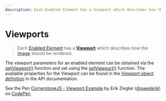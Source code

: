 ```yaml
---
description: Each Enabled Element has a Viewport which describes how the Image should be rendered.
---
```


# Viewports

> Each [Enabled Element](enabled-elements.md) has a **[Viewport](../api.md#viewport)** which describes how the [Image](images.md) should be rendered.

The viewport parameters for an enabled element can be obtained via the [getViewport()](../api.md#getviewport) function and set using the [setViewport()](../api.md#setviewport) function. The available properties for the Viewport can be found in the [Viewport object definition](../api.md#viewport) in the API documentation.


<p data-height="500"
   data-theme-id="dark"
   data-slug-hash="wmvbLO"
   data-default-tab="result"
   data-user="swederik"
   data-embed-version="2"
   data-pen-title="CornerstoneJS - Viewport Example"
   data-preview="true"
   class="codepen">
   See the Pen <a href="https://codepen.io/swederik/pen/wmvbLO/">CornerstoneJS - Viewport Example</a> by Erik Ziegler (<a href="https://codepen.io/swederik">@swederik</a>) on <a href="https://codepen.io">CodePen</a>.
</p>
<script async src="https://static.codepen.io/assets/embed/ei.js"></script>

